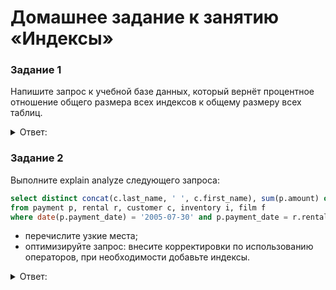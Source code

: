 # Домашнее задание к занятию «Индексы»

### Задание 1

Напишите запрос к учебной базе данных, который вернёт процентное отношение общего размера всех индексов к общему размеру всех таблиц.

<details> 
<summary> Ответ:  </summary>
  
```sql
select ROUND(SUM(index_length)*100/SUM(data_length)) 'size index in %' from INFORMATION_SCHEMA.TABLES;
```

![](https://user-images.githubusercontent.com/136073445/272645396-4f20392f-0722-4e5a-8436-a5510fb8ec87.png)
  
</details>

### Задание 2

Выполните explain analyze следующего запроса:
```sql
select distinct concat(c.last_name, ' ', c.first_name), sum(p.amount) over (partition by c.customer_id, f.title)
from payment p, rental r, customer c, inventory i, film f
where date(p.payment_date) = '2005-07-30' and p.payment_date = r.rental_date and r.customer_id = c.customer_id and i.inventory_id = r.inventory_id
```
- перечислите узкие места;
- оптимизируйте запрос: внесите корректировки по использованию операторов, при необходимости добавьте индексы.

<details> 
<summary> Ответ:  </summary>
Проанализируем запрос 
  
```
explain analyze select distinct concat(c.last_name, ' ', c.first_name), sum(p.amount) over (partition by c.customer_id, f.title) from payment p, rental r, customer c, inventory i, film f where date(p.payment_date) = '2005-07-30' and
p.payment_date = r.rental_date and r.customer_id = c.customer_id and i.inventory_id = r.inventory_id;
```
![](https://user-images.githubusercontent.com/136073445/272793078-afac330f-aaca-4702-9ae4-5d77f0c28622.png)

Заменим функцию distinct на группировку в конце group by, что бы не тратить время на поиск дублей.

```
select concat(c.last_name, ' ', c.first_name), sum(p.amount) from payment p inner join rental r on r.rental_date = p.payment_date inner join customer c on c.customer_id = r.customer_id where p.payment_date between '2005-07-30 00:00:00' and '2005-07-30 23:59:59' group by c.last_name, c.first_name, c.customer_id;
```
![](https://user-images.githubusercontent.com/136073445/272805699-7080eeea-23f3-4b1b-88b3-1f6a8baa4511.png)


## Дополнительные задания (со звёздочкой*)
Эти задания дополнительные, то есть не обязательные к выполнению, и никак не повлияют на получение вами зачёта по этому домашнему заданию. Вы можете их выполнить, если хотите глубже шире разобраться в материале.

### Задание 3*

Самостоятельно изучите, какие типы индексов используются в PostgreSQL. Перечислите те индексы, которые используются в PostgreSQL, а в MySQL — нет.

*Приведите ответ в свободной форме.*
